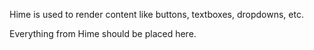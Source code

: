 Hime is used to render content like buttons, textboxes, dropdowns, etc.

Everything from Hime should be placed here.